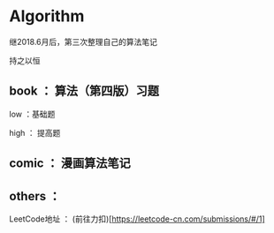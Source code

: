 # Algorithm

继2018.6月后，第三次整理自己的算法笔记

持之以恒

## book ： 算法（第四版）习题

low ：基础题

high ： 提高题


## comic ： 漫画算法笔记



## others ： 


LeetCode地址 ： (前往力扣)[https://leetcode-cn.com/submissions/#/1]




